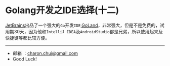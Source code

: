 Golang开发之IDE选择(十二)
===


[JetBrains](https://www.jetbrains.com/)出品了一个强大的`Go`开发`IDE`,[GoLand](https://www.jetbrains.com/go/)，非常强大，但是不是免费的，试用期30天，因为他和`IntelliJ IDEA`及`AndroidStudio`都是兄弟，所以使用起来及快捷键等都比较方便。


---

- 邮箱 ：charon.chui@gmail.com  
- Good Luck! 